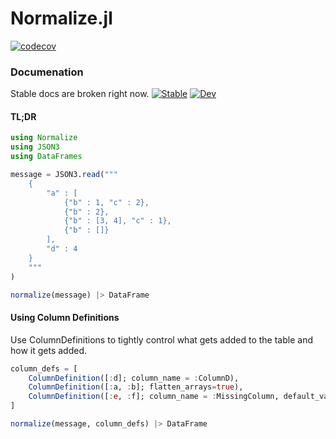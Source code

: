 # Normalize.jl
[![codecov](https://codecov.io/gh/mrufsvold/Normalize.jl/branch/main/graph/badge.svg?token=LQPXGYX4VC)](https://codecov.io/gh/mrufsvold/Normalize.jl)
### Documenation
Stable docs are broken right now.
[![Stable](https://img.shields.io/badge/docs-stable-blue.svg)](https://mrufsvold.github.io/Normalize.jl/stable)
[![Dev](https://img.shields.io/badge/docs-dev-blue.svg)](https://mrufsvold.github.io/Normalize.jl/dev)


#### TL;DR
```julia
using Normalize 
using JSON3
using DataFrames

message = JSON3.read("""
    {
        "a" : [
            {"b" : 1, "c" : 2},
            {"b" : 2},
            {"b" : [3, 4], "c" : 1},
            {"b" : []}
        ],
        "d" : 4
    }
    """
)

normalize(message) |> DataFrame
```

#### Using Column Definitions
Use ColumnDefinitions to tightly control what gets added to the table and how it gets added.
```julia
column_defs = [
    ColumnDefinition([:d]; column_name = :ColumnD),
    ColumnDefinition([:a, :b]; flatten_arrays=true),
    ColumnDefinition([:e, :f]; column_name = :MissingColumn, default_value="Missing branch")
]

normalize(message, column_defs) |> DataFrame
```
